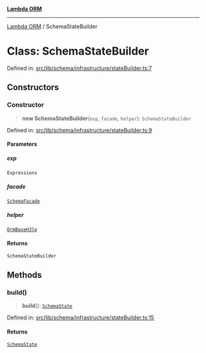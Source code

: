 [**Lambda ORM**](../README.md)

***

[Lambda ORM](../README.md) / SchemaStateBuilder

# Class: SchemaStateBuilder

Defined in: [src/lib/schema/infrastructure/stateBuilder.ts:7](https://github.com/lambda-orm/lambdaorm-base/blob/54d568062b637a6aed5442a048b140146d1f573b/src/lib/schema/infrastructure/stateBuilder.ts#L7)

## Constructors

### Constructor

> **new SchemaStateBuilder**(`exp`, `facade`, `helper`): `SchemaStateBuilder`

Defined in: [src/lib/schema/infrastructure/stateBuilder.ts:9](https://github.com/lambda-orm/lambdaorm-base/blob/54d568062b637a6aed5442a048b140146d1f573b/src/lib/schema/infrastructure/stateBuilder.ts#L9)

#### Parameters

##### exp

`Expressions`

##### facade

[`SchemaFacade`](SchemaFacade.md)

##### helper

[`OrmBaseH3lp`](OrmBaseH3lp.md)

#### Returns

`SchemaStateBuilder`

## Methods

### build()

> **build**(): [`SchemaState`](SchemaState.md)

Defined in: [src/lib/schema/infrastructure/stateBuilder.ts:15](https://github.com/lambda-orm/lambdaorm-base/blob/54d568062b637a6aed5442a048b140146d1f573b/src/lib/schema/infrastructure/stateBuilder.ts#L15)

#### Returns

[`SchemaState`](SchemaState.md)
